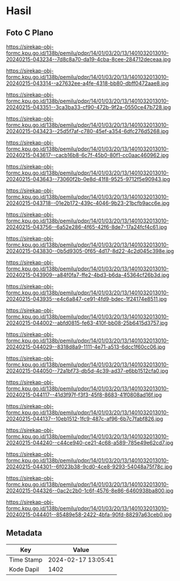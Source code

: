 # Hasil

## Foto C Plano

https://sirekap-obj-formc.kpu.go.id/138b/pemilu/pdpr/14/01/03/20/13/1401032013010-20240215-043234--7d8c8a70-da19-4cba-8cee-284712deceaa.jpg

https://sirekap-obj-formc.kpu.go.id/138b/pemilu/pdpr/14/01/03/20/13/1401032013010-20240215-043314--a27632ee-a4fe-4318-bb80-dbff0472aae8.jpg

https://sirekap-obj-formc.kpu.go.id/138b/pemilu/pdpr/14/01/03/20/13/1401032013010-20240215-043351--3ca3ba33-cf90-472b-9f2a-0550ce47b728.jpg

https://sirekap-obj-formc.kpu.go.id/138b/pemilu/pdpr/14/01/03/20/13/1401032013010-20240215-043423--25d5f7af-c780-45ef-a354-6dfc276d5268.jpg

https://sirekap-obj-formc.kpu.go.id/138b/pemilu/pdpr/14/01/03/20/13/1401032013010-20240215-043617--cacb16b8-6c7f-45b0-80f1-cc0aac460962.jpg

https://sirekap-obj-formc.kpu.go.id/138b/pemilu/pdpr/14/01/03/20/13/1401032013010-20240215-043643--73060f2b-0e8d-41f8-9525-9712f5e90943.jpg

https://sirekap-obj-formc.kpu.go.id/138b/pemilu/pdpr/14/01/03/20/13/1401032013010-20240215-043718--01e2b172-439c-4046-9b23-21bcfb9acc6e.jpg

https://sirekap-obj-formc.kpu.go.id/138b/pemilu/pdpr/14/01/03/20/13/1401032013010-20240215-043756--6a52e286-4f65-42f6-8de7-17a24fcf4c61.jpg

https://sirekap-obj-formc.kpu.go.id/138b/pemilu/pdpr/14/01/03/20/13/1401032013010-20240215-043830--0b5d9305-0f65-4d17-8d22-4c2d045c398e.jpg

https://sirekap-obj-formc.kpu.go.id/138b/pemilu/pdpr/14/01/03/20/13/1401032013010-20240215-043909--a84f0fa7-ffe2-4bd3-b6da-45364cf26b3d.jpg

https://sirekap-obj-formc.kpu.go.id/138b/pemilu/pdpr/14/01/03/20/13/1401032013010-20240215-043935--e4c6a847-ce91-4fd9-bdec-1f24174e8511.jpg

https://sirekap-obj-formc.kpu.go.id/138b/pemilu/pdpr/14/01/03/20/13/1401032013010-20240215-044002--abfd0815-fe63-410f-bb08-25b6415d3757.jpg

https://sirekap-obj-formc.kpu.go.id/138b/pemilu/pdpr/14/01/03/20/13/1401032013010-20240215-044029--8318d8a9-1111-4e71-a513-6dcc1f60cc06.jpg

https://sirekap-obj-formc.kpu.go.id/138b/pemilu/pdpr/14/01/03/20/13/1401032013010-20240215-044050--72a1bf73-db5d-4c39-ad37-e6bb1512cfa0.jpg

https://sirekap-obj-formc.kpu.go.id/138b/pemilu/pdpr/14/01/03/20/13/1401032013010-20240215-044117--41d3f97f-f3f3-45f8-8683-41f0808ad16f.jpg

https://sirekap-obj-formc.kpu.go.id/138b/pemilu/pdpr/14/01/03/20/13/1401032013010-20240215-044137--10eb1512-1fc9-487c-af96-6b7c7fabf826.jpg

https://sirekap-obj-formc.kpu.go.id/138b/pemilu/pdpr/14/01/03/20/13/1401032013010-20240215-044240--c44ce940-ce21-4c68-a589-785e49e62cd7.jpg

https://sirekap-obj-formc.kpu.go.id/138b/pemilu/pdpr/14/01/03/20/13/1401032013010-20240215-044301--6f023b38-9cd0-4ce8-9293-54048a75f78c.jpg

https://sirekap-obj-formc.kpu.go.id/138b/pemilu/pdpr/14/01/03/20/13/1401032013010-20240215-044326--0ac2c2b0-1c6f-4576-8e86-6460938ba800.jpg

https://sirekap-obj-formc.kpu.go.id/138b/pemilu/pdpr/14/01/03/20/13/1401032013010-20240215-044401--85489e58-2422-4bfa-90fd-88297a63ceb0.jpg


## Metadata

| Key        | Value               |
| ---------- | ------------------- |
| Time Stamp | 2024-02-17 13:05:41 |
| Kode Dapil | 1402                |




